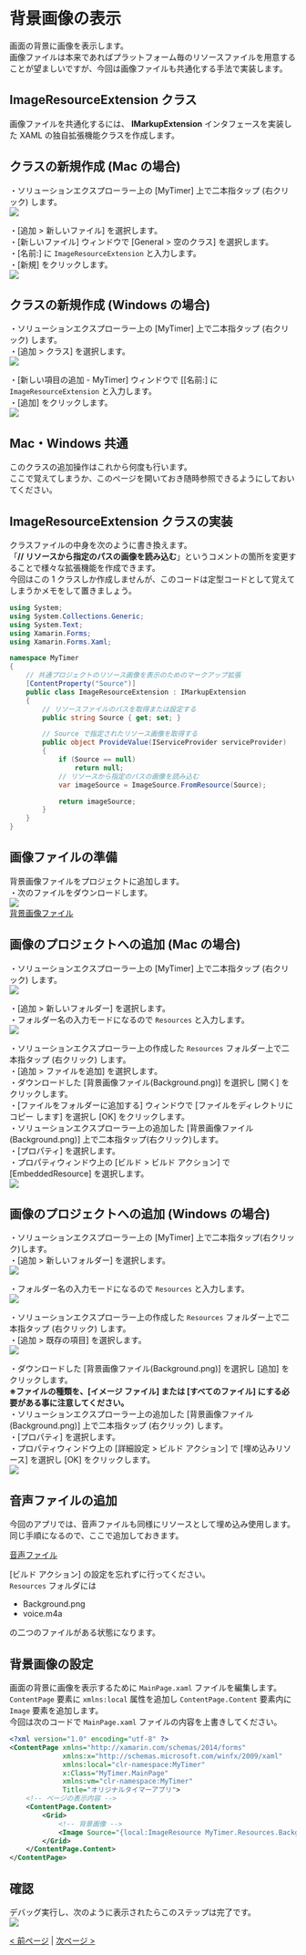 # 背景画像の表示
画面の背景に画像を表示します。  
画像ファイルは本来であればプラットフォーム毎のリソースファイルを用意することが望ましいですが、今回は画像ファイルも共通化する手法で実装します。  
  
## ImageResourceExtension クラス
画像ファイルを共通化するには、 **IMarkupExtension** インタフェースを実装した XAML の独自拡張機能クラスを作成します。

## クラスの新規作成 (Mac の場合)
・ソリューションエクスプローラー上の [MyTimer] 上で二本指タップ (右クリック) します。  
![](./images/Mac0301.jpg)

・[追加 > 新しいファイル] を選択します。  
・[新しいファイル] ウィンドウで [General > 空のクラス] を選択します。  
・[名前:] に ```ImageResourceExtension``` と入力します。  
・[新規] をクリックします。  
![](./images/Mac0302.jpg)

## クラスの新規作成 (Windows の場合)
・ソリューションエクスプローラー上の [MyTimer] 上で二本指タップ (右クリック) します。  
・[追加 > クラス] を選択します。  
![](./images/Win0301.jpg)

・[新しい項目の追加 - MyTimer] ウィンドウで [[名前:] に ```ImageResourceExtension``` と入力します。  
・[追加] をクリックします。  
![](./images/Win0302.jpg)

## Mac・Windows 共通
このクラスの追加操作はこれから何度も行います。  
ここで覚えてしまうか、このページを開いておき随時参照できるようにしておいてください。

## ImageResourceExtension クラスの実装
クラスファイルの中身を次のように書き換えます。  
「**// リソースから指定のパスの画像を読み込む**」というコメントの箇所を変更することで様々な拡張機能を作成できます。  
今回はこの 1 クラスしか作成しませんが、このコードは定型コードとして覚えてしまうかメモをして置きましょう。
```cs
using System;
using System.Collections.Generic;
using System.Text;
using Xamarin.Forms;
using Xamarin.Forms.Xaml;

namespace MyTimer
{
    // 共通プロジェクトのリソース画像を表示のためのマークアップ拡張
    [ContentProperty("Source")]
    public class ImageResourceExtension : IMarkupExtension
    {
        // リソースファイルのパスを取得または設定する
        public string Source { get; set; }

        // Source で指定されたリソース画像を取得する
        public object ProvideValue(IServiceProvider serviceProvider)
        {
            if (Source == null)
                return null;
            // リソースから指定のパスの画像を読み込む
            var imageSource = ImageSource.FromResource(Source);

            return imageSource;
        }
    }
}
```

## 画像ファイルの準備
背景画像ファイルをプロジェクトに追加します。  
・次のファイルをダウンロードします。  
![](./resources/Background.png)  
[背景画像ファイル](./resources/Background.png?raw=true)  

## 画像のプロジェクトへの追加 (Mac の場合)
・ソリューションエクスプローラー上の [MyTimer] 上で二本指タップ (右クリック) します。  
![](./images/Mac0301.jpg)

・[追加 > 新しいフォルダー] を選択します。  
・フォルダー名の入力モードになるので ```Resources``` と入力します。  
![](./images/Mac0303.jpg)

・ソリューションエクスプローラー上の作成した ```Resources``` フォルダー上で二本指タップ (右クリック) します。  
・[追加 > ファイルを追加] を選択します。  
・ダウンロードした [背景画像ファイル(Background.png)] を選択し [開く] をクリックします。  
・[ファイルをフォルダーに追加する] ウィンドウで [ファイルをディレクトリにコピー します] を選択し [OK] をクリックします。  
・ソリューションエクスプローラー上の追加した [背景画像ファイル(Background.png)] 上で二本指タップ(右クリック)します。  
・[プロパティ] を選択します。  
・プロパティウィンドウ上の [ビルド > ビルド アクション] で [EmbeddedResource] を選択します。  
![](./images/Mac0304.jpg)

## 画像のプロジェクトへの追加 (Windows の場合)
・ソリューションエクスプローラー上の [MyTimer] 上で二本指タップ(右クリック)します。  
・[追加 > 新しいフォルダー] を選択します。  
![](./images/Win0303.jpg)

・フォルダー名の入力モードになるので ```Resources``` と入力します。  
![](./images/Win0304.jpg)

・ソリューションエクスプローラー上の作成した ```Resources``` フォルダー上で二本指タップ (右クリック) します。  
・[追加 > 既存の項目] を選択します。  
![](./images/Win0305.jpg)

・ダウンロードした [背景画像ファイル(Background.png)] を選択し [追加] をクリックします。  
**※ファイルの種類を、[イメージ ファイル] または [すべてのファイル] にする必要がある事に注意してください。**  
・ソリューションエクスプローラー上の追加した [背景画像ファイル(Background.png)] 上で二本指タップ (右クリック) します。  
・[プロパティ] を選択します。  
・プロパティウィンドウ上の [詳細設定 > ビルド アクション] で [埋め込みリソース] を選択し [OK] をクリックします。  
![](./images/Win0306.jpg)

## 音声ファイルの追加
今回のアプリでは、音声ファイルも同様にリソースとして埋め込み使用します。  
同じ手順になるので、ここで追加しておきます。  

[音声ファイル](./resources/voice.m4a?raw=true)  

[ビルド アクション] の設定を忘れずに行ってください。  
```Resources``` フォルダには
- Background.png
- voice.m4a  

の二つのファイルがある状態になります。

## 背景画像の設定
画面の背景に画像を表示するために ```MainPage.xaml``` ファイルを編集します。  
```ContentPage``` 要素に ```xmlns:local``` 属性を追加し ```ContentPage.Content``` 要素内に ```Image``` 要素を追加します。  
今回は次のコードで ```MainPage.xaml``` ファイルの内容を上書きしてください。  
```xml
<?xml version="1.0" encoding="utf-8" ?>
<ContentPage xmlns="http://xamarin.com/schemas/2014/forms"
             xmlns:x="http://schemas.microsoft.com/winfx/2009/xaml"
             xmlns:local="clr-namespace:MyTimer"
             x:Class="MyTimer.MainPage"
             xmlns:vm="clr-namespace:MyTimer"
             Title="オリジナルタイマーアプリ">
    <!-- ページの表示内容 -->
    <ContentPage.Content>
        <Grid>
            <!-- 背景画像 -->
            <Image Source="{local:ImageResource MyTimer.Resources.Background.png}" Aspect="AspectFit" />
        </Grid>
    </ContentPage.Content>
</ContentPage>
```

## 確認
デバッグ実行し、次のように表示されたらこのステップは完了です。  
![](./images/Debug0301.jpg)
  
[< 前ページ](./textbook02.md) | [次ページ >](./textbook04.md)  